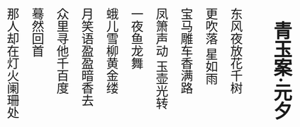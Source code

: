 <div class="body">
    <div class="g-wrap rl">
        <h2>青玉案·元夕</h2>
        <p>东风夜放花千树</p>
        <p>更吹落 星如雨</p>
        <p>宝马雕车香满路</p>
        <p>凤箫声动 玉壶光转</p>
        <p>一夜鱼龙舞</p>
        <p>蛾儿雪柳黄金缕</p>
        <p>月笑语盈盈暗香去</p>
        <p>众里寻他千百度</p>
        <p>蓦然回首</p>
        <p>那人却在灯火阑珊处</p>
    </div>
</div>

<style>
@import url('https://fonts.googleapis.com/css2?family=Long+Cang&display=swap');

.body {
    width: 100%;
    height: 100%;
    display: flex;
    font-family: 'Long Cang', cursive;
}

h2 {
    font-size: 42px;
    padding: 0 10px;
    border: 0px;
}

p {
    font-size: 28px;
    line-height: 2;
}

.rl {
    margin-top: 20%;
    margin-left: -16%;
    writing-mode: vertical-rl;
}
</style>